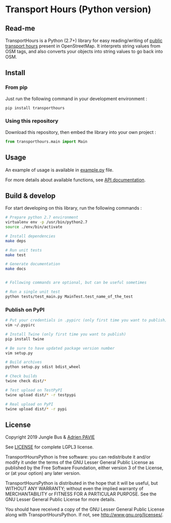 # Transport Hours (Python version)

## Read-me

TransportHours is a Python (2.7+) library for easy reading/writing of [public transport hours](https://wiki.openstreetmap.org/wiki/Key:interval) present in OpenStreetMap. It interprets string values from OSM tags, and also converts your objects into string values to go back into OSM.


## Install

### From pip

Just run the following command in your development environment :

```bash
pip install transporthours
```

### Using this repository

Download this repository, then embed the library into your own project :

```python
from transporthours.main import Main
```


## Usage

An example of usage is available in [example.py](example.py) file.

For more details about available functions, see [API documentation](API.md).


## Build & develop

For start developing on this library, run the following commands :

```bash
# Prepare python 2.7 environment
virtualenv env -p /usr/bin/python2.7
source ./env/bin/activate

# Install dependencies
make deps

# Run unit tests
make test

# Generate documentation
make docs


# Following commands are optional, but can be useful sometimes

# Run a single unit test
python tests/test_main.py MainTest.test_name_of_the_test
```

### Publish on PyPI

```bash
# Put your credentials in .pypirc (only first time you want to publish)
vim ~/.pypirc

# Install Twine (only first time you want to publish)
pip install twine

# Be sure to have updated package version number
vim setup.py

# Build archives
python setup.py sdist bdist_wheel

# Check builds
twine check dist/*

# Test upload on TestPyPI
twine upload dist/* -r testpypi

# Real upload on PyPI
twine upload dist/* -r pypi
```


## License

Copyright 2019 Jungle Bus & [Adrien PAVIE](https://pavie.info/)

See [LICENSE](LICENSE) for complete LGPL3 license.

TransportHoursPython is free software: you can redistribute it and/or modify
it under the terms of the GNU Lesser General Public License as published by
the Free Software Foundation, either version 3 of the License, or
(at your option) any later version.

TransportHoursPython is distributed in the hope that it will be useful,
but WITHOUT ANY WARRANTY; without even the implied warranty of
MERCHANTABILITY or FITNESS FOR A PARTICULAR PURPOSE.  See the
GNU Lesser General Public License for more details.

You should have received a copy of the GNU Lesser General Public License
along with TransportHoursPython. If not, see <http://www.gnu.org/licenses/>.
